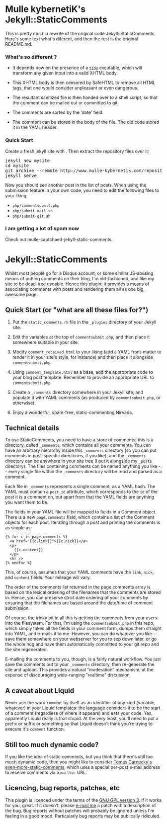 # Mulle kybernetiK's Jekyll::StaticComments

This is pretty much a rewrite of the original code Jekyll::StaticComments. Here's some text what's diferent, and then the rest is the original README.md.

### What's so different ?

*	It depends now on the presence of a [`tidy`](http://sourceforge.net/projects/tidy/) excutable, which will transform any given input into a valid XHTML body.

*	This XHTML body is then censored by SafeHTML to remove all HTML tags, that one would consider unpleasant or even dangerous.

*	The resultant sanitized file is then handed over to a shell script, so that the comment can be mailed out or committed to git.

*	The comments are sorted by the 'date' field. 

*	The comment can be stored in the body of the file. The old code stored it in the YAML header.


### Quick Start 

Create a fresh jekyll site with . Then extract the repository files over it:

<pre>jekyll new mysite
cd mysite 
git archive --remote http://www.mulle-kybernetik.com/repositories/mulle-jekyll-static-comments HEAD | tar -xf -
jekyll serve</pre>

Now you should see another post in the list of posts. When using the submission feature in your own code, you need to edit the following files to your liking:

* ``php/commentsubmit.php``
* ``php/submit-mail.sh``
* ``php/submit-git.sh``


### I am getting a lot of spam now

Check out mulle-captchaed-jekyll-static-comments. 




# Jekyll::StaticComments
 
Whilst most people go for a Disqus account, or some similar JS-abusing means
of putting comments on their blog, I'm old-fashioned, and like my site to be
dead-tree useable.  Hence this plugin: it provides a means of associating
comments with posts and rendering them all as one big, awesome page.

## Quick Start (or "what are all these files for?")

1. Put the `static_comments.rb` file in the `_plugins` directory of your
Jekyll site.

1. Edit the variables at the top of `commentsubmit.php`, and then place it
somewhere suitable in your site.

1. Modify `comment_received.html` to your liking (add a YAML front-matter to
render it in your site's style, for instance) and then place it alongside
`commentsubmit.php`.

1. Using `comment_template.html` as a base, add the appropriate code to your
blog post template.  Remember to provide an appropriate URL to
`commentsubmit.php`.

1. Create a `_comments` directory somewhere in your Jekyll site, and
populate it with YAML comments (as produced by `commentsubmit.php`, or
otherwise).

1. Enjoy a wonderful, spam-free, static-commenting Nirvana.

## Technical details

To use StaticComments, you need to have a store of comments; this is a
directory, called `_comments`, which contains all your comments.  You can
have an arbitrary hierarchy inside this `_comments` directory (so you can
put comments in post-specific directories, if you like), and the `_comments`
directory can be anywhere in your site tree (I put it alongside my `_posts`
directory).  The files containing comments can be named anything you like --
every single file within the `_comments` directory will be read and parsed
as a comment.

Each file in `_comments` represents a single comment, as a YAML hash.  The
YAML must contain a `post_id` attribute, which corresponds to the `id` of
the post it is a comment on, but apart from that the YAML fields are
anything you want them to be.

The fields in your YAML file will be mapped to fields in a Comment
object.  There is a new `page.comments` field, which contains a list of the
Comment objects for each post.  Iterating through a post and printing the
comments is as simple as:

    {% for c in page.comments %}
      <a href="{{c.link}}">{{c.nick}}</a>
      <p>
        {{c.content}}
      </p>
      <hr />
    {% endfor %}

This, of course, assumes that your YAML comments have the `link`, `nick`,
and `content` fields.  Your mileage will vary.

The order of the comments list returned in the page.comments array is
based on the lexical ordering of the filenames that the comments are
stored in.  Hence, you can preserve strict date ordering of your comments
by ensuring that the filenames are based around the date/time of comment
submission.

Of course, the tricky bit in all this is getting the comments from your
users into the filesystem.  For that, I'm using the `commentsubmit.php` in
this repo, which simply takes all the fields in your comment form, dumps
them straight into YAML, and e-mails it to me.  However, you can do whatever
you like -- save them somewhere on your webserver for you to scp down later,
or go the whole hog and have them automatically committed to your git repo
and the site regenerated.

E-mailing the comments to you, though, is a fairly natural workflow.  You
just save the comments out to your `_comments` directory, then re-generate
the site and upload.  This provides a natural "moderation" mechanism, at the
expense of discouraging wide-ranging "realtime" discussion.

## A caveat about Liquid

Never use the word `comment` by itself as an identifier of any kind
(variable, whatever) in your Liquid templates: the language considers it to
be the start of a comment (regardless of where it appears) and eats your
code.  Yes, apparently Liquid really *is* that stupid.  At the very least,
you'll need to put a prefix or suffix or something so that Liquid doesn't
think you're trying to execute it's `comment` function.

## Still too much dynamic code?

If you like the idea of static comments, but you think that there's still
too much dynamic code, then you might like to consider [Tomas Carnecky's
even-more-static-comments](https://blog.caurea.org/2012/03/31/this-blog-has-comments-again.html),
which uses a special per-post e-mail address to receive comments via a
`mailto:` URL.

## Licencing, bug reports, patches, etc

This plugin is licenced under the terms of the [GNU GPL version
3](http://www.gnu.org/licenses/gpl-3.0.html).  If it works for you, great. 
If it doesn't, please [e-mail me](mailto:mpalmer@hezmatt.org) a patch with a
description of the bug.  Bug reports without patches will probably be
ignored unless I'm feeling in a good mood.  Particularly bug reports may be
publically ridiculed.
